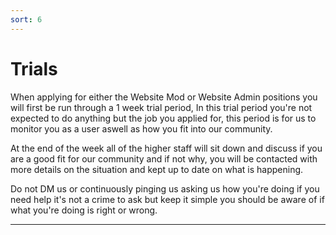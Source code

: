 ```yaml
---
sort: 6
---
```


# Trials
When applying for either the Website Mod or Website Admin positions you will first be run through a 1 week trial period,
In this trial period you're not expected to do anything but the job you applied for, this period is for us to monitor you as a user
aswell as how you fit into our community.

At the end of the week all of the higher staff will sit down and discuss if you are a good fit for our community and if not why,
you will be contacted with more details on the situation and kept up to date on what is happening.

Do not DM us or continuously pinging us asking us how you're doing if you need help it's not a crime to ask
but keep it simple you should be aware of if what you're doing is right or wrong.

---
